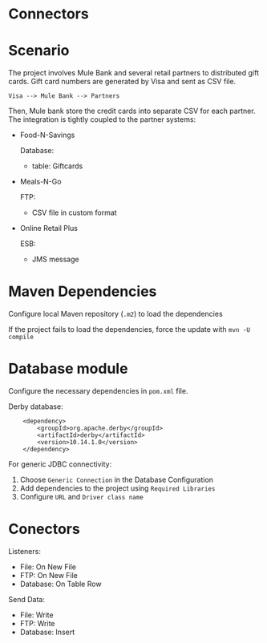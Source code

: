 Connectors
============

# Scenario #

The project involves Mule Bank and several retail partners to distributed gift cards.
Gift card numbers are generated by Visa and sent as CSV file.

    Visa --> Mule Bank --> Partners

Then, Mule bank store the credit cards into separate CSV for each partner. 
The integration is tightly coupled to the partner systems:

* Food-N-Savings

    Database:
    - table: Giftcards

* Meals-N-Go

    FTP:
    - CSV file in custom format

* Online Retail Plus

    ESB:
    - JMS message


# Maven Dependencies #

Configure local Maven repository (`.m2`) to load the dependencies

If the project fails to load the dependencies, force the update with `mvn -U compile`

# Database module #

Configure the necessary dependencies in `pom.xml` file.

Derby database:

        <dependency>
            <groupId>org.apache.derby</groupId>
            <artifactId>derby</artifactId>
            <version>10.14.1.0</version>
        </dependency>

For generic JDBC connectivity:

1. Choose `Generic Connection` in the Database Configuration
2. Add dependencies to the project using `Required Libraries`
3. Configure `URL` and `Driver class name`

# Conectors #

Listeners:
- File: On New File
- FTP: On New File
- Database: On Table Row

Send Data:
- File: Write
- FTP: Write
- Database: Insert
